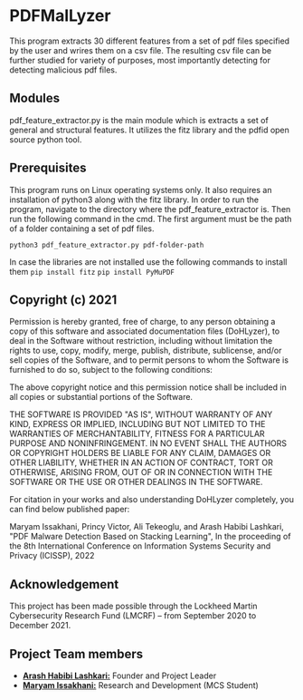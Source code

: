 # PDFMalLyzer
This program extracts 30 different features from a set of pdf files specified by the user and wrires them on a csv file. The resulting csv file can be further studied for variety of purposes, most importantly detecting for detecting malicious pdf files.

## Modules

pdf_feature_extractor.py is the main module which is extracts a set of general and structural features. It utilizes the fitz library and the pdfid open source python tool.


## Prerequisites
This program runs on Linux operating systems only. It also requires an installation of python3 along with the fitz library.
In order to run the program, navigate to the directory where the pdf_feature_extractor is. Then run the following command in the cmd. The first argument must be the path of a folder containing a set of pdf files.

`python3 pdf_feature_extractor.py pdf-folder-path`

In case the libraries are not installed use the following commands to install them
`pip install fitz`
`pip install PyMuPDF`



## Copyright (c) 2021 

Permission is hereby granted, free of charge, to any person obtaining a copy of this software and associated documentation files (DoHLyzer), to deal in the Software without restriction, including without limitation the rights to use, copy, modify, merge, publish, distribute, sublicense, and/or sell copies of the Software, and to permit persons to whom the Software is furnished to do so, subject to the following conditions:

The above copyright notice and this permission notice shall be included in all copies or substantial portions of the Software.

THE SOFTWARE IS PROVIDED "AS IS", WITHOUT WARRANTY OF ANY KIND, EXPRESS OR IMPLIED, INCLUDING BUT NOT LIMITED TO THE WARRANTIES OF MERCHANTABILITY, FITNESS FOR A PARTICULAR PURPOSE AND NONINFRINGEMENT. IN NO EVENT SHALL THE AUTHORS OR COPYRIGHT HOLDERS BE LIABLE FOR ANY CLAIM, DAMAGES OR OTHER LIABILITY, WHETHER IN AN ACTION OF CONTRACT, TORT OR OTHERWISE, ARISING FROM, OUT OF OR IN CONNECTION WITH THE SOFTWARE OR THE USE OR OTHER DEALINGS IN THE SOFTWARE.
 
For citation in your works and also understanding DoHLyzer completely, you can find below published paper:

Maryam Issakhani, Princy Victor, Ali Tekeoglu, and Arash Habibi Lashkari, "PDF Malware Detection Based on Stacking Learning", In the proceeding of the 8th  International Conference on Information Systems Security and Privacy (ICISSP), 2022 

## Acknowledgement

This project has been made possible through the Lockheed Martin Cybersecurity Research Fund (LMCRF) – from September 2020 to December 2021.

## Project Team members

* [**Arash Habibi Lashkari:**](http://ahlashkari.com/index.asp) Founder and Project Leader
* [**Maryam Issakhani:**](https://ca.linkedin.com/in/maryam-issakhani-a29a39160) Research and Development (MCS Student)

